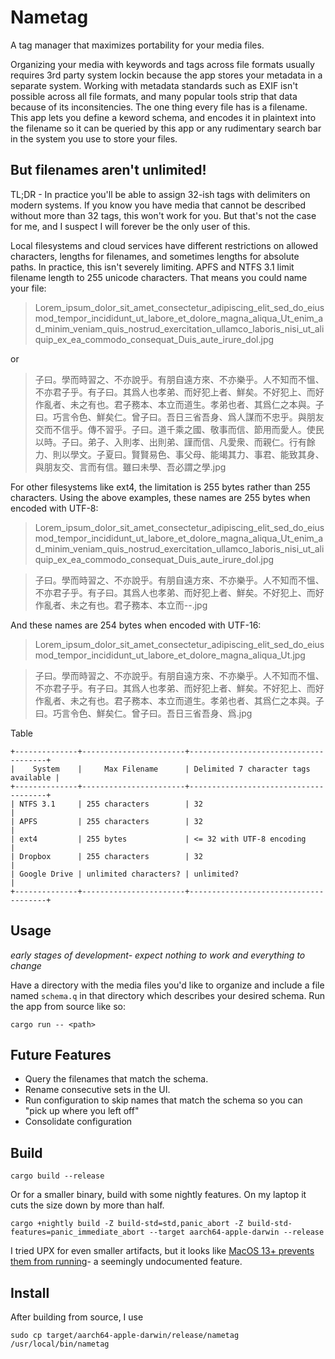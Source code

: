 # Nametag

A tag manager that maximizes portability for your media files.

Organizing your media with keywords and tags across file formats usually requires 3rd party system lockin because the app stores your metadata in a separate system. Working with metadata standards such as EXIF isn't possible across all file formats, and many popular tools strip that data because of its inconsitencies. The one thing every file has is a filename. This app lets you define a keword schema, and encodes it in plaintext into the filename so it can be queried by this app or any rudimentary search bar in the system you use to store your files.

## But filenames aren't unlimited!

TL;DR - In practice you'll be able to assign 32-ish tags with delimiters on modern systems. If you know you have media that cannot be described without more than 32 tags, this won't work for you. But that's not the case for me, and I suspect I will forever be the only user of this.

Local filesystems and cloud services have different restrictions on allowed characters, lengths for filenames, and sometimes lengths for absolute paths. In practice, this isn't severely limiting. APFS and NTFS 3.1 limit filename length to 255 unicode characters. That means you could name your file:

>Lorem_ipsum_dolor_sit_amet_consectetur_adipiscing_elit_sed_do_eiusmod_tempor_incididunt_ut_labore_et_dolore_magna_aliqua_Ut_enim_ad_minim_veniam_quis_nostrud_exercitation_ullamco_laboris_nisi_ut_aliquip_ex_ea_commodo_consequat_Duis_aute_irure_dol.jpg

or

>子曰。學而時習之、不亦說乎。有朋自遠方來、不亦樂乎。人不知而不慍、不亦君子乎。有子曰。其爲人也孝弟、而好犯上者、鮮矣。不好犯上、而好作亂者、未之有也。君子務本、本立而道生。孝弟也者、其爲仁之本與。子曰。巧言令色、鮮矣仁。曾子曰。吾日三省吾身、爲人謀而不忠乎。與朋友交而不信乎。傳不習乎。子曰。道千乘之國、敬事而信、節用而愛人。使民以時。子曰。弟子、入則孝、出則弟、謹而信、凡愛衆、而親仁。行有餘力、則以學文。子夏曰。賢賢易色、事父母、能竭其力、事君、能致其身、與朋友交、言而有信。雖曰未學、吾必謂之學.jpg

For other filesystems like ext4, the limitation is 255 bytes rather than 255 characters. Using the above examples, these names are 255 bytes when encoded with UTF-8:

>Lorem_ipsum_dolor_sit_amet_consectetur_adipiscing_elit_sed_do_eiusmod_tempor_incididunt_ut_labore_et_dolore_magna_aliqua_Ut_enim_ad_minim_veniam_quis_nostrud_exercitation_ullamco_laboris_nisi_ut_aliquip_ex_ea_commodo_consequat_Duis_aute_irure_dol.jpg

>子曰。學而時習之、不亦說乎。有朋自遠方來、不亦樂乎。人不知而不慍、不亦君子乎。有子曰。其爲人也孝弟、而好犯上者、鮮矣。不好犯上、而好作亂者、未之有也。君子務本、本立而--.jpg

And these names are 254 bytes when encoded with UTF-16:

>Lorem_ipsum_dolor_sit_amet_consectetur_adipiscing_elit_sed_do_eiusmod_tempor_incididunt_ut_labore_et_dolore_magna_aliqua_Ut.jpg

>子曰。學而時習之、不亦說乎。有朋自遠方來、不亦樂乎。人不知而不慍、不亦君子乎。有子曰。其爲人也孝弟、而好犯上者、鮮矣。不好犯上、而好作亂者、未之有也。君子務本、本立而道生。孝弟也者、其爲仁之本與。子曰。巧言令色、鮮矣仁。曾子曰。吾日三省吾身、爲.jpg

Table
```
+--------------+-----------------------+--------------------------------------+
|    System    |     Max Filename      | Delimited 7 character tags available |
+--------------+-----------------------+--------------------------------------+
| NTFS 3.1     | 255 characters        | 32                                   |
| APFS         | 255 characters        | 32                                   |
| ext4         | 255 bytes             | <= 32 with UTF-8 encoding            |
| Dropbox      | 255 characters        | 32                                   |
| Google Drive | unlimited characters? | unlimited?                           |
+--------------+-----------------------+--------------------------------------+
```


## Usage

_early stages of development- expect nothing to work and everything to change_

Have a directory with the media files you'd like to organize and include a file named `schema.q` in that directory which describes your desired schema. Run the app from source like so:

```
cargo run -- <path>
```

## Future Features
- Query the filenames that match the schema.
- Rename consecutive sets in the UI.
- Run configuration to skip names that match the schema so you can "pick up where you left off"
- Consolidate configuration

## Build
```
cargo build --release
```

Or for a smaller binary, build with some nightly features. On my laptop it cuts the size down by more than half.
```
cargo +nightly build -Z build-std=std,panic_abort -Z build-std-features=panic_immediate_abort --target aarch64-apple-darwin --release
```

I tried UPX for even smaller artifacts, but it looks like [MacOS 13+ prevents them from running](https://github.com/upx/upx/issues/612)- a seemingly undocumented feature.

## Install
After building from source, I use
```
sudo cp target/aarch64-apple-darwin/release/nametag /usr/local/bin/nametag
```
